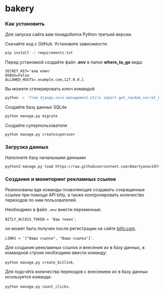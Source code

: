 # bakery

### Как установить
Для запуска сайта вам понадобится Python третьей версии.

Скачайте код с GitHub. Установите зависимости:

```sh
pip install -r requirements.txt
```
Перед установкой создайте файл **.env** в папке **where_to_go** вида:
```properties
SECRET_KEY='ваш ключ'
DEBUG=False
ALLOWED_HOSTS=.example.com,127.0.0.1
```
Вы можете сгенерировать ключ командой
```sh
python -c 'from django.core.management.utils import get_random_secret_key; print(get_random_secret_key())'
```

Создайте базу данных SQLite

```sh
python manage.py migrate
```
Создайте суперпользователя
```sh
python manage.py createsuperuser
```

### Загрузка данных
Наполните базу начальными данными
```sh
python3 manage.py load https://raw.githubusercontent.com/Amartyanov1974/bakery-data/main/data_bakery.json
```

### Создание и мониторинг рекламных ссылок

Реализованы вде команды позволяющие создавать сокращенные ссылки при помощи API bitly, а также контролировать количество переходов по ним пользователей.

Необходимо в файл `.env` внести переменные:

`BITLY_ACCESS_TOKEN = 'Ваш токен'`,

он может быть получен после регистрации на сайте [bitly.com](https://bitly.com/).

`LINKS = '["Ваша ссылка", "Ваша ссылка"]'`.

Для создания реекламных ссылок и внесения их в базу данных, в командной строке необходимо ввести команду:

`python manage.py create_bitlink`.

Для подсчёта количества переходов с внесением их в базу данных исользуется команда:

`python manage.py count_clicks`.
